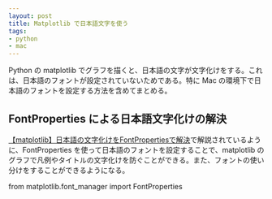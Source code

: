 ```yaml
---
layout: post
title: Matplotlib で日本語文字を使う
tags:
- python
- mac
---
```

Python の matplotlib でグラフを描くと、日本語の文字が文字化けをする。これは、日本語のフォントが設定されていないためである。特に Mac の環境下で日本語のフォントを設定する方法を含めてまとめる。

## FontProperties による日本語文字化けの解決

[【matplotlib】日本語の文字化けをFontPropertiesで解決](https://self-development.info/%E3%80%90matplotlib%E3%80%91%E6%97%A5%E6%9C%AC%E8%AA%9E%E3%81%AE%E6%96%87%E5%AD%97%E5%8C%96%E3%81%91%E3%82%92fontproperties%E3%81%A7%E8%A7%A3%E6%B1%BA/)で解説されているように、FontProperties を使って日本語のフォントを設定することで、matplotlib のグラフで凡例やタイトルの文字化けを防ぐことができる。また、フォントの使い分けをすることができるようになる。

from matplotlib.font_manager import FontProperties

